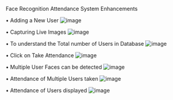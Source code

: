 
Face Recognition Attendance System Enhancements

•	Adding a New User
![image](https://github.com/Chirag9221/Face-Recognition-Attendance-System/assets/93569366/4b6b6a6f-8c3c-46c4-86cf-a3a4f5dc8282)

 
•	Capturing Live Images
![image](https://github.com/Chirag9221/Face-Recognition-Attendance-System/assets/93569366/0c8be398-2342-43a0-a43a-918f0bdc9130)


•	To understand the Total number of Users in Database
![image](https://github.com/Chirag9221/Face-Recognition-Attendance-System/assets/93569366/2ebb0a68-09b5-478a-be46-e2a0a1216599)

 
•	Click on Take Attendance 
![image](https://github.com/Chirag9221/Face-Recognition-Attendance-System/assets/93569366/6056d004-1386-42ab-a5c1-ed547e3675c2)

 

•	Multiple User Faces can be detected
![image](https://github.com/Chirag9221/Face-Recognition-Attendance-System/assets/93569366/5cac87bb-4b98-4b79-ba4d-4fee93a5b795)

 

•	Attendance of Multiple Users taken
 ![image](https://github.com/Chirag9221/Face-Recognition-Attendance-System/assets/93569366/fc0e5772-e7c1-424e-9ae3-0bfe4692ff62)


•	Attendance of Users displayed
 ![image](https://github.com/Chirag9221/Face-Recognition-Attendance-System/assets/93569366/638a0dae-1567-4037-84b6-b15e952d316d)



